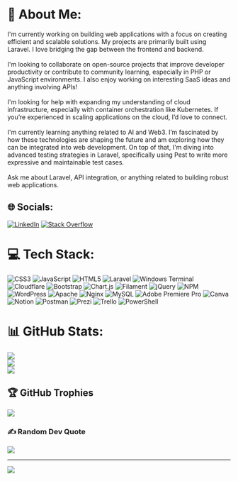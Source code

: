 # 💫 About Me:
I'm currently working on building web applications with a focus on creating efficient and scalable solutions. My projects are primarily built using Laravel. I love bridging the gap between the frontend and backend.<br><br>I'm looking to collaborate on open-source projects that improve developer productivity or contribute to community learning, especially in PHP or JavaScript environments. I also enjoy working on interesting SaaS ideas and anything involving APIs!<br><br>I'm looking for help with expanding my understanding of cloud infrastructure, especially with container orchestration like Kubernetes. If you’re experienced in scaling applications on the cloud, I’d love to connect.<br><br>I'm currently learning anything related to AI and Web3. I’m fascinated by how these technologies are shaping the future and am exploring how they can be integrated into web development. On top of that, I'm diving into advanced testing strategies in Laravel, specifically using Pest to write more expressive and maintainable test cases.<br><br>Ask me about Laravel, API integration, or anything related to building robust web applications. 


## 🌐 Socials:
[![LinkedIn](https://img.shields.io/badge/LinkedIn-%230077B5.svg?logo=linkedin&logoColor=white)](https://linkedin.com/in/www.linkedin.com/in/francis-gelsano-64914b4b) [![Stack Overflow](https://img.shields.io/badge/-Stackoverflow-FE7A16?logo=stack-overflow&logoColor=white)](https://stackoverflow.com/users/2841079) 

# 💻 Tech Stack:
![CSS3](https://img.shields.io/badge/css3-%231572B6.svg?style=flat&logo=css3&logoColor=white) ![JavaScript](https://img.shields.io/badge/javascript-%23323330.svg?style=flat&logo=javascript&logoColor=%23F7DF1E) ![HTML5](https://img.shields.io/badge/html5-%23E34F26.svg?style=flat&logo=html5&logoColor=white) ![Laravel](https://img.shields.io/badge/laravel-%23FF2D20.svg?style=flat&logo=laravel&logoColor=white) ![Windows Terminal](https://img.shields.io/badge/Windows%20Terminal-%234D4D4D.svg?style=flat&logo=windows-terminal&logoColor=white) ![Cloudflare](https://img.shields.io/badge/Cloudflare-F38020?style=flat&logo=Cloudflare&logoColor=white) ![Bootstrap](https://img.shields.io/badge/bootstrap-%238511FA.svg?style=flat&logo=bootstrap&logoColor=white) ![Chart.js](https://img.shields.io/badge/chart.js-F5788D.svg?style=flat&logo=chart.js&logoColor=white) ![Filament](https://img.shields.io/badge/Filament-FFAA00?style=flat&logoColor=%23000000) ![jQuery](https://img.shields.io/badge/jquery-%230769AD.svg?style=flat&logo=jquery&logoColor=white) ![NPM](https://img.shields.io/badge/NPM-%23CB3837.svg?style=flat&logo=npm&logoColor=white) ![WordPress](https://img.shields.io/badge/WordPress-%23117AC9.svg?style=flat&logo=WordPress&logoColor=white) ![Apache](https://img.shields.io/badge/apache-%23D42029.svg?style=flat&logo=apache&logoColor=white) ![Nginx](https://img.shields.io/badge/nginx-%23009639.svg?style=flat&logo=nginx&logoColor=white) ![MySQL](https://img.shields.io/badge/mysql-4479A1.svg?style=flat&logo=mysql&logoColor=white) ![Adobe Premiere Pro](https://img.shields.io/badge/Adobe%20Premiere%20Pro-9999FF.svg?style=flat&logo=Adobe%20Premiere%20Pro&logoColor=white) ![Canva](https://img.shields.io/badge/Canva-%2300C4CC.svg?style=flat&logo=Canva&logoColor=white) ![Notion](https://img.shields.io/badge/Notion-%23000000.svg?style=flat&logo=notion&logoColor=white) ![Postman](https://img.shields.io/badge/Postman-FF6C37?style=flat&logo=postman&logoColor=white) ![Prezi](https://img.shields.io/badge/Prezi-%23000000.svg?style=flat&logo=Prezi&logoColor=white) ![Trello](https://img.shields.io/badge/Trello-%23026AA7.svg?style=flat&logo=Trello&logoColor=white) ![PowerShell](https://img.shields.io/badge/PowerShell-%235391FE.svg?style=flat&logo=powershell&logoColor=white)

# 📊 GitHub Stats:
![](https://github-readme-stats.vercel.app/api?username=fgelsano&theme=dark&hide_border=false&include_all_commits=true&count_private=true)<br/>
![](https://github-readme-streak-stats.herokuapp.com/?user=fgelsano&theme=dark&hide_border=false)<br/>
![](https://github-readme-stats.vercel.app/api/top-langs/?username=fgelsano&theme=dark&hide_border=false&include_all_commits=true&count_private=true&layout=compact)

## 🏆 GitHub Trophies
![](https://github-profile-trophy.vercel.app/?username=fgelsano&theme=radical&no-frame=false&no-bg=false&margin-w=4)

### ✍️ Random Dev Quote
![](https://quotes-github-readme.vercel.app/api?type=horizontal&theme=radical)

---
[![](https://visitcount.itsvg.in/api?id=fgelsano&icon=0&color=6)](https://visitcount.itsvg.in)

<!-- Proudly created with GPRM ( https://gprm.itsvg.in ) -->
